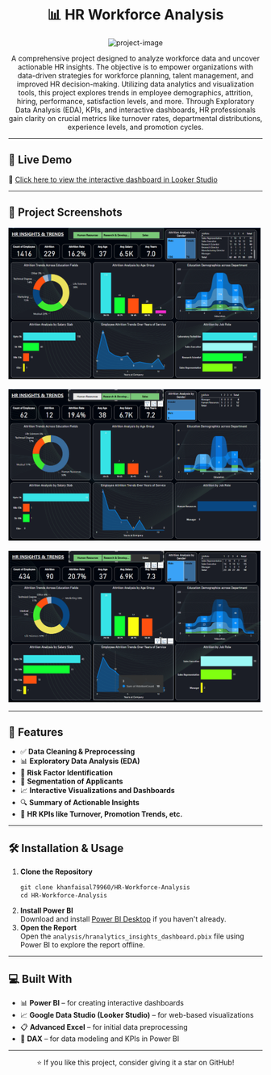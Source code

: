 <h1 align="center" id="title">📊 HR Workforce Analysis</h1>

<p align="center">
  <img src="https://socialify.git.ci/khanfaisal79960/HR-Workforce-Analysis/image?language=1&amp;name=1&amp;owner=1&amp;theme=Dark" alt="project-image">
</p>

<p align="center" id="description">
  A comprehensive project designed to analyze workforce data and uncover actionable HR insights. The objective is to empower organizations with data-driven strategies for workforce planning, talent management, and improved HR decision-making. Utilizing data analytics and visualization tools, this project explores trends in employee demographics, attrition, hiring, performance, satisfaction levels, and more. Through Exploratory Data Analysis (EDA), KPIs, and interactive dashboards, HR professionals gain clarity on crucial metrics like turnover rates, departmental distributions, experience levels, and promotion cycles.
</p>

<hr>

<h2>🚀 Live Demo</h2>

<p>
  🔗 <a href="https://lookerstudio.google.com/s/nkqN94ja7i0" target="_blank">Click here to view the interactive dashboard in Looker Studio</a>
</p>

<hr>

<h2>📸 Project Screenshots</h2>

<img src="assets/dashboard.png" alt="Dashboard View" width="500" height="300"/>
<br><br>
<img src="assets/preview.png" alt="Data Overview" width="500" height="300"/>
<br><br>
<img src="assets/sales.png" alt="Sales Insights" width="500" height="300"/>

<hr>

<h2>🧐 Features</h2>

<ul>
  <li>✅ <strong>Data Cleaning & Preprocessing</strong></li>
  <li>📊 <strong>Exploratory Data Analysis (EDA)</strong></li>
  <li>🧠 <strong>Risk Factor Identification</strong></li>
  <li>🧾 <strong>Segmentation of Applicants</strong></li>
  <li>📈 <strong>Interactive Visualizations and Dashboards</strong></li>
  <li>🔍 <strong>Summary of Actionable Insights</strong></li>
  <li>📌 <strong>HR KPIs like Turnover, Promotion Trends, etc.</strong></li>
</ul>

<hr>

<h2>🛠️ Installation & Usage</h2>

<ol>
  <li><strong>Clone the Repository</strong>
    <pre><code>git clone khanfaisal79960/HR-Workforce-Analysis
cd HR-Workforce-Analysis</code></pre>
  </li>
  <li><strong>Install Power BI</strong><br>
    Download and install <a href="https://powerbi.microsoft.com/desktop/" target="_blank">Power BI Desktop</a> if you haven't already.
  </li>
  <li><strong>Open the Report</strong><br>
    Open the <code>analysis/hranalytics_insights_dashboard.pbix</code> file using Power BI to explore the report offline.
  </li>
</ol>

<hr>

<h2>💻 Built With</h2>

<ul>
  <li>📊 <strong>Power BI</strong> – for creating interactive dashboards</li>
  <li>📈 <strong>Google Data Studio (Looker Studio)</strong> – for web-based visualizations</li>
  <li>📋 <strong>Advanced Excel</strong> – for initial data preprocessing</li>
  <li>🔢 <strong>DAX</strong> – for data modeling and KPIs in Power BI</li>
</ul>

<hr>

<p align="center">⭐️ If you like this project, consider giving it a star on GitHub!</p>
